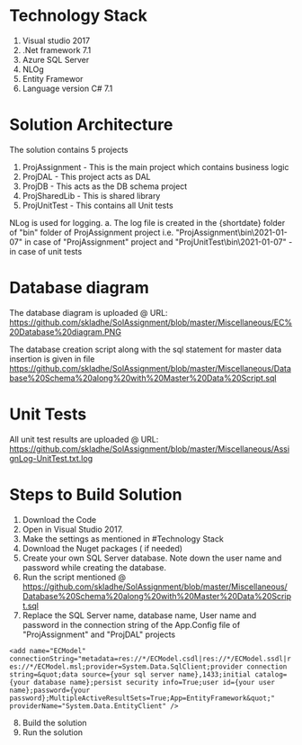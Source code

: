 


# Technology Stack
 1. Visual studio 2017 
 2. .Net framework 7.1
 3. Azure SQL Server 
 4. NLOg
 5. Entity Framewor
 6. Language version C# 7.1
 
# Solution Architecture
The solution contains 5 projects
1. ProjAssignment  - This is the main project which contains business logic
2. ProjDAL - This project acts as DAL
3. ProjDB - This acts as the DB schema project
4. ProjSharedLib - This is shared library
5. ProjUnitTest - This contains all Unit tests

NLog is used for logging. 
   a. The log file is created in the {shortdate} folder of "bin" folder of ProjAssignment project i.e. "ProjAssignment\bin\2021-01-07" in case of "ProjAssignment" project and 
   "ProjUnitTest\bin\2021-01-07" - in case of unit tests

# Database diagram
  The database diagram is uploaded @ URL:  https://github.com/skladhe/SolAssignment/blob/master/Miscellaneous/EC%20Database%20diagram.PNG
  
  The database creation script along with the sql statement for master data insertion is given in file https://github.com/skladhe/SolAssignment/blob/master/Miscellaneous/Database%20Schema%20along%20with%20Master%20Data%20Script.sql
# Unit Tests
All unit test results are uploaded @ URL: https://github.com/skladhe/SolAssignment/blob/master/Miscellaneous/AssignLog-UnitTest.txt.log
# Steps to Build Solution
1. Download the Code
2. Open in Visual Studio 2017. 
3. Make the settings as mentioned in #Technology Stack
4. Download the Nuget packages ( if needed)
5. Create your own SQL Server database. Note down the user name and password while creating the database.
6. Run the script mentioned @ https://github.com/skladhe/SolAssignment/blob/master/Miscellaneous/Database%20Schema%20along%20with%20Master%20Data%20Script.sql
7. Replace the SQL Server name, database name, User name and password in the connection string of the App.Config file of "ProjAssignment" and "ProjDAL" projects

  `<add name="ECModel" connectionString="metadata=res://*/ECModel.csdl|res://*/ECModel.ssdl|res://*/ECModel.msl;provider=System.Data.SqlClient;provider connection string=&quot;data source={your sql server name},1433;initial catalog={your database name};persist security info=True;user id={your user name};password={your password};MultipleActiveResultSets=True;App=EntityFramework&quot;" providerName="System.Data.EntityClient" />`
  
 8. Build the solution
 9. Run the solution
 
 
